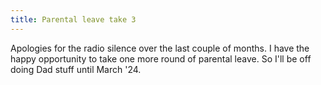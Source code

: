 ```yaml
---
title: Parental leave take 3
---
```


Apologies for the radio silence over the last couple of months. I have the happy
opportunity to take one more round of parental leave. So I'll be off doing Dad
stuff until March '24.
